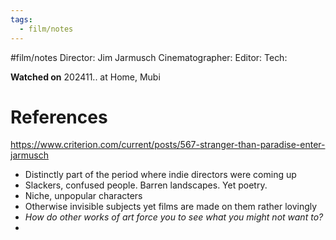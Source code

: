 ```yaml
---
tags:
  - film/notes
---
```

#film/notes 
Director: Jim Jarmusch
Cinematographer: 
Editor:
Tech:

**Watched on** 202411.. at Home, Mubi



# References
https://www.criterion.com/current/posts/567-stranger-than-paradise-enter-jarmusch
- Distinctly part of the period where indie directors were coming up
- Slackers, confused people. Barren landscapes. Yet poetry. 
- Niche, unpopular characters
- Otherwise invisible subjects yet films are made on them rather lovingly
- *How do other works of art force you to see what you might not want to?*
- 